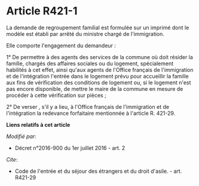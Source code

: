 # Article R421-1

La demande de regroupement familial est formulée sur un imprimé dont le modèle est établi par arrêté du ministre chargé de
l'immigration. 

Elle comporte l'engagement du demandeur : 

1° De permettre à des agents des services de la commune où doit résider la famille, chargés des affaires sociales ou du
logement, spécialement habilités à cet effet, ainsi qu'aux agents de l'Office français de l'immigration et de l'intégration
l'entrée dans le logement prévu pour accueillir la famille aux fins de vérification des conditions de logement ou, si le
logement n'est pas encore disponible, de mettre le maire de la commune en mesure de procéder à cette vérification sur
pièces ; 

2° De verser , s'il y a lieu, à l'Office français de l'immigration et de l'intégration la redevance forfaitaire mentionnée à
l'article R. 421-29.

**Liens relatifs à cet article**

_Modifié par_:

  - Décret n°2016-900 du 1er juillet 2016 - art. 2

_Cite_:

  - Code de l'entrée et du séjour des étrangers et du droit d'asile. - art. R421-29
